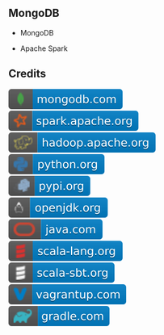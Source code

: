 MongoDB 
-------

- MongoDB

- Apache Spark

Credits
-------
[![image](
Badges/MongoDB/mongodb.com.svg?raw=true)](https://mongodb.com)  
[![image](
Badges/MongoDB/spark.apache.org.svg?raw=true)](https://spark.apache.org)  
[![image](
Badges/MongoDB/hadoop.apache.org.svg?raw=true)](https://hadoop.apache.org)  
[![image](
Badges/MongoDB/python.org.svg?raw=true)](https://python.org)  
[![image](
Badges/MongoDB/pypi.org.svg?raw=true)](https://pypi.org)  
[![image](
Badges/MongoDB/openjdk.org.svg?raw=true)](https://openjdk.org)  
[![image](
Badges/MongoDB/java.com.svg?raw=true)](https://java.com)  
[![image](
Badges/MongoDB/scala-lang.org.svg?raw=true)](https://scala-lang.org)  
[![image](
Badges/MongoDB/scala-sbt.org.svg?raw=true)](https://scala-sbt.org)  
[![image](
Badges/MongoDB/vagrantup.com.svg?raw=true)](https://vagrantup.com)  
[![image](
Badges/MongoDB/gradle.com.svg?raw=true)](https://gradle.com)  
